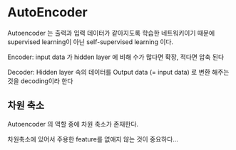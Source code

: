 # AutoEncoder

Autoencoder 는 출력과 입력 데이터가 같아지도록 학습한 네트워키이기 때문에 supervised learning이 아닌 self-supervised learning 이다.

Encoder:  input data 가 hidden layer 에 비해 수가 많다면 확장, 적다면 압축 된다

Decoder: Hidden layer 속의 데이터를 Output data (= input data) 로 변환 해주는 것을 decoding이라 한다

## 차원 축소

Autoencoder 의 역할 중에 차원 축소가 존재한다.

차원축소에 있어서 주용한 feature를 없애지 않는 것이 중요하다...

